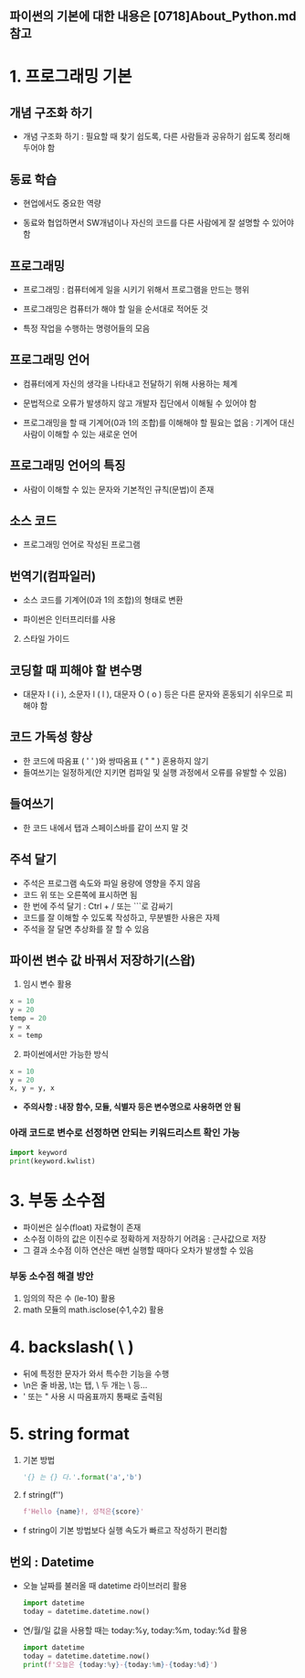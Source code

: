 ## __파이썬의 기본에 대한 내용은 [0718]About_Python.md 참고__

# 1. 프로그래밍 기본
## 개념 구조화 하기
- 개념 구조화 하기 : 필요할 때 찾기 쉽도록, 다른 사람들과 공유하기 쉽도록 정리해 두어야 함

## 동료 학습

- 현업에서도 중요한 역량

- 동료와 협업하면서  SW개념이나 자신의 코드를 다른 사람에게 잘 설명할 수 있어야 함

## 프로그래밍

- 프로그래밍 : 컴퓨터에게 일을 시키기 위해서 프로그램을 만드는 행위

- 프로그래밍은 컴퓨터가 해야 할 일을 순서대로 적어둔 것
- 특정 작업을 수행하는 명령어들의 모음

## 프로그래밍 언어

- 컴퓨터에게 자신의 생각을 나타내고 전달하기 위해 사용하는 체계

- 문법적으로 오류가 발생하지 않고 개발자 집단에서 이해될 수 있어야 함

- 프로그래밍을 할 때 기계어(0과 1의 조합)를 이해해야 할 필요는 없음 : 기계어 대신 사람이 이해할 수 있는 새로운 언어

## 프로그래밍 언어의 특징

- 사람이 이해할 수 있는 문자와 기본적인 규칙(문법)이 존재

## 소스 코드

- 프로그래밍 언어로 작성된 프로그램

## 번역기(컴파일러)

- 소스 코드를 기계어(0과 1의 조합)의 형태로 변환

- 파이썬은 인터프리터를 사용


2. 스타일 가이드
## 코딩할 때 피해야 할 변수명

- 대문자 I ( i ), 소문자 l ( l ), 대문자 O ( o ) 등은 다른 문자와 혼동되기 쉬우므로 피해야 함

## 코드 가독성 향상

- 한 코드에 따옴표 ( ' ' )와 쌍따옴표 ( " " ) 혼용하지 않기
- 들여쓰기는 일정하게(안 지키면 컴파일 및 실행 과정에서 오류를 유발할 수 있음)

## 들여쓰기

- 한 코드 내에서 탭과 스페이스바를 같이 쓰지 말 것

## 주석 달기

- 주석은 프로그램 속도와 파일 용량에 영향을 주지 않음
- 코드 위 또는 오른쪽에 표시하면 됨
- 한 번에 주석 달기 : Ctrl + / 또는 ```로 감싸기
- 코드를 잘 이해할 수 있도록 작성하고, 무분별한 사용은 자제
- 주석을 잘 달면 추상화를 잘 할 수 있음

## 파이썬 변수 값 바꿔서 저장하기(스왑)
1. 임시 변수 활용
```python
x = 10
y = 20
temp = 20
y = x
x = temp
```
2. 파이썬에서만 가능한 방식
```python
x = 10
y = 20
x, y = y, x
```
* __주의사항 : 내장 함수, 모듈, 식별자 등은 변수명으로 사용하면 안 됨__
  
### 아래 코드로 변수로 선정하면 안되는 키워드리스트 확인 가능
```python
import keyword
print(keyword.kwlist)
```

# 3. 부동 소수점

- 파이썬은 실수(float) 자료형이 존재
- 소수점 이하의 값은 이진수로 정확하게 저장하기 어려움 : 근사값으로 저장
- 그 결과 소수점 이하 연산은 매번 실행할 때마다 오차가 발생할 수 있음

### 부동 소수점 해결 방안

1. 임의의 작은 수 (le-10) 활용
2. math 모듈의 math.isclose(수1,수2) 활용

# 4. backslash( \ )

- 뒤에 특정한 문자가 와서 특수한 기능을 수행
- \n은 줄 바꿈, \t는 탭, \ 두 개는 \ 등...
- \' 또는 \" 사용 시 따옴표까지 통째로 출력됨

# 5. string format

1. 기본 방법
   ```python
   '{} 는 {} 다.'.format('a','b')
   ```
2. f string(f'')
   ```python
   f'Hello {name}!, 성적은{score}'
- f string이 기본 방법보다 실행 속도가 빠르고 작성하기 편리함

## 번외 : Datetime

- 오늘 날짜를 불러올 때 datetime 라이브러리 활용
    ```python
    import datetime
    today = datetime.datetime.now()
    ```
- 연/월/일 값을 사용할 때는 today:%y, today:%m, today:%d 활용
    ```python
    import datetime
    today = datetime.datetime.now()
    print(f'오늘은 {today:%y}-{today:%m}-{today:%d}')
    ```
    